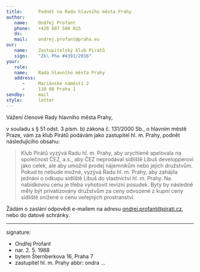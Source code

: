 ```yaml
---
title:      Podnět na Radu hlavního města Prahy
author:
   name:    Ondřej Profant
   phone:   +420 607 580 015
   ds:      
   mail:    ondrej.profant@praha.eu
our:
   name:    Zastupitelský klub Pirátů
   sign:    "Zk\ Pha #4391/2016"
your:
   role:    
   name:    Rada hlavního města Prahy
   address:
      -     Mariánské náměstí 2
      -     110 00 Praha 1
sendby:     mail
style:      letter
---
```


Vážení členové Rady hlavního města Prahy,

v souladu s § 51 odst. 3 písm. b) zákona č. 131/2000 Sb., o hlavním městě Praze, vám za klub Pirátů podávám jako zastupitel hl. m. Prahy, podnět následujícího obsahu:

> Klub Pirátů vyzývá Radu hl. m. Prahy, aby urychleně apelovala na společnost ČEZ, a.s., aby ČEZ neprodával sídliště Libuš developperovi jako celek, ale aby umožnil prodej nájemníkům nebo jejich družstvům. Pokud to nebude možné, vyzývá Radu hl. m. Prahy, aby zahájila jednání o odkupu sídliště Libuš do vlastnictví hl. m. Prahy. Na nabídkovou cenu je třeba vyhotovit revizní posudek. Byty by následně měly být privatizovány družstvům za ceny odvozené z kupní ceny sídliště snížené o cenu veřejných prostranství.

Žádám o zaslání odpovědi e-mailem na adresu ondrej.profant@pirati.cz, nebo do datové schránky.

---
signature:
- Ondřej Profant
- nar. 2. 5. 1988
- bytem Šternberkova 16, Praha 7
- zastupitel hl. m. Prahy
abbr:       ondra
...

